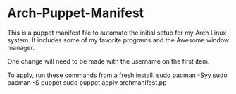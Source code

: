 # Arch-Puppet-Manifest

This is a puppet manifest file to automate the initial setup for my Arch Linux system.  It includes some of my favorite programs and the Awesome window manager.

One change will need to be made with the username on the first item.

To apply, run these commands from a fresh install.
sudo pacman -Syy
sudo pacman -S puppet
sudo puppet apply archmanifest.pp
